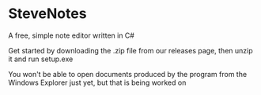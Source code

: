 # SteveNotes
A free, simple note editor written in C#

Get started by downloading the .zip file from our releases page, then unzip it and run setup.exe

You won't be able to open documents produced by the program from the Windows Explorer just yet, but that is being worked on 
